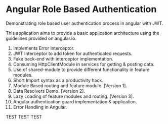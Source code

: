 # Angular Role Based Authentication
Demonstrating role based user authentication process in angular with JWT.

This application aims to provide a basic application architecture using the
guidelines provided on angular.io.

1.  Implements Error Interceptor.
2.  JWT Interceptor to add token for authenticated requests.
3.  Fake back-end with interceptor implementation.
4.  Consuming HttpClientModule in services for getting & posting data.
5.  Use of shared-module to provide different functionality in feature modules.
6.  Short Import syntax as a productivity hack.
7.  Module Based routing and feature module. [Version 1].
8.  Data Resolvers Demo. [Version 2].
9.  Lazy Loading of feature modules and routing. [Version 3].
10. Angular authentication guard implementation & application.
11. Error Handling in Angular.

TEST TEST TEST
